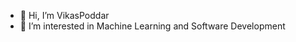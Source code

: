 - 👋 Hi, I’m VikasPoddar
- 👀 I’m interested in Machine Learning and Software Development

<!---
VikasPoddar/VikasPoddar is a ✨ special ✨ repository because its `README.md` (this file) appears on your GitHub profile.
You can click the Preview link to take a look at your changes.
--->
